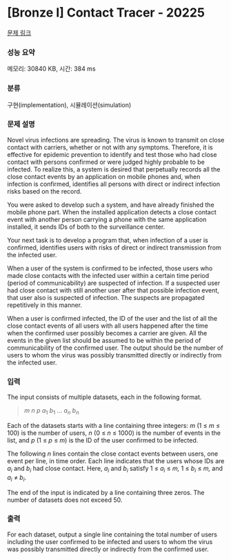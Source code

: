 # [Bronze I] Contact Tracer - 20225 

[문제 링크](https://www.acmicpc.net/problem/20225) 

### 성능 요약

메모리: 30840 KB, 시간: 384 ms

### 분류

구현(implementation), 시뮬레이션(simulation)

### 문제 설명

<p>Novel virus infections are spreading. The virus is known to transmit on close contact with carriers, whether or not with any symptoms. Therefore, it is effective for epidemic prevention to identify and test those who had close contact with persons confirmed or were judged highly probable to be infected. To realize this, a system is desired that perpetually records all the close contact events by an application on mobile phones and, when infection is confirmed, identifies all persons with direct or indirect infection risks based on the record.</p>

<p>You were asked to develop such a system, and have already finished the mobile phone part. When the installed application detects a close contact event with another person carrying a phone with the same application installed, it sends IDs of both to the surveillance center.</p>

<p>Your next task is to develop a program that, when infection of a user is confirmed, identifies users with risks of direct or indirect transmission from the infected user.</p>

<p>When a user of the system is confirmed to be infected, those users who made close contacts with the infected user within a certain time period (period of communicability) are suspected of infection. If a suspected user had close contact with still another user after that possible infection event, that user also is suspected of infection. The suspects are propagated repetitively in this manner.</p>

<p>When a user is confirmed infected, the ID of the user and the list of all the close contact events of all users with all users happened after the time when the confirmed user possibly becomes a carrier are given. All the events in the given list should be assumed to be within the period of communicability of the confirmed user. The output should be the number of users to whom the virus was possibly transmitted directly or indirectly from the infected user.</p>

### 입력 

 <p>The input consists of multiple datasets, each in the following format.</p>

<blockquote><i>m</i> <i>n</i> <i>p</i> <i>a</i><sub>1</sub> <i>b</i><sub>1</sub> … <i>a<sub>n</sub></i> <i>b<sub>n</sub></i></blockquote>

<p>Each of the datasets starts with a line containing three integers: <i>m</i> (1 ≤ <i>m</i> ≤ 100) is the number of users, <i>n</i> (0 ≤ <i>n</i> ≤ 1000) is the number of events in the list, and <i>p</i> (1 ≤ <i>p</i> ≤ <i>m</i>) is the ID of the user confirmed to be infected.</p>

<p>The following <i>n</i> lines contain the close contact events between users, one event per line, in time order. Each line indicates that the users whose IDs are <i>a<sub>i</sub></i> and <i>b<sub>i</sub></i> had close contact. Here, <i>a<sub>i</sub></i> and <i>b<sub>i</sub></i> satisfy 1 ≤ <i>a<sub>i</sub></i> ≤ <i>m,</i> 1 ≤ <i>b<sub>i</sub></i> ≤ <i>m,</i> and <i>a<sub>i</sub></i> ≠ <i>b<sub>i</sub></i>.</p>

<p>The end of the input is indicated by a line containing three zeros. The number of datasets does not exceed 50.</p>

### 출력 

 <p>For each dataset, output a single line containing the total number of users including the user confirmed to be infected and users to whom the virus was possibly transmitted directly or indirectly from the confirmed user.</p>

